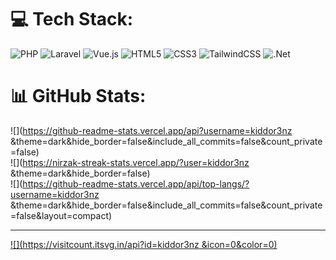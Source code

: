 
# 💻 Tech Stack:
![PHP](https://img.shields.io/badge/php-%23777BB4.svg?style=for-the-badge&logo=php&logoColor=white) ![Laravel](https://img.shields.io/badge/laravel-%23FF2D20.svg?style=for-the-badge&logo=laravel&logoColor=white) ![Vue.js](https://img.shields.io/badge/vue.js-%2335495e.svg?style=for-the-badge&logo=vuedotjs&logoColor=%234FC08D) ![HTML5](https://img.shields.io/badge/html5-%23E34F26.svg?style=for-the-badge&logo=html5&logoColor=white) ![CSS3](https://img.shields.io/badge/css3-%231572B6.svg?style=for-the-badge&logo=css3&logoColor=white) ![TailwindCSS](https://img.shields.io/badge/tailwindcss-%2338B2AC.svg?style=for-the-badge&logo=tailwind-css&logoColor=white) ![.Net](https://img.shields.io/badge/.NET-5C2D91?style=for-the-badge&logo=.net&logoColor=white)
# 📊 GitHub Stats:
![](https://github-readme-stats.vercel.app/api?username=kiddor3nz &theme=dark&hide_border=false&include_all_commits=false&count_private=false)<br/>
![](https://nirzak-streak-stats.vercel.app/?user=kiddor3nz &theme=dark&hide_border=false)<br/>
![](https://github-readme-stats.vercel.app/api/top-langs/?username=kiddor3nz &theme=dark&hide_border=false&include_all_commits=false&count_private=false&layout=compact)

---
[![](https://visitcount.itsvg.in/api?id=kiddor3nz &icon=0&color=0)](https://visitcount.itsvg.in)

<!-- Proudly created with GPRM ( https://gprm.itsvg.in ) -->
